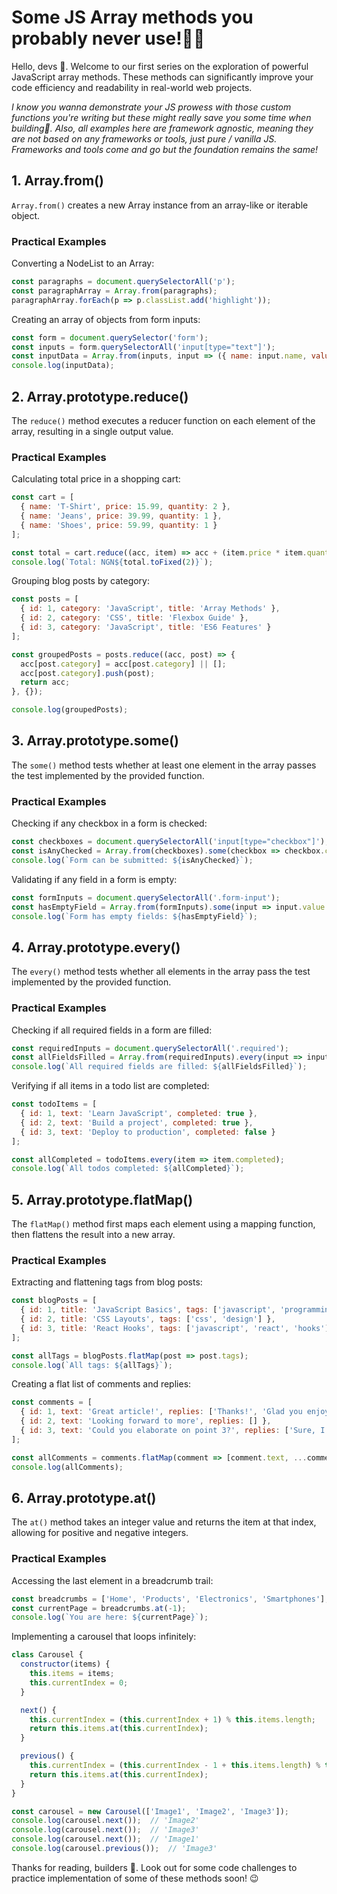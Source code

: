 # Some JS Array methods you probably never use!🧐🤔

Hello, devs 🤗. Welcome to our first series on the exploration of powerful JavaScript array methods. These methods can significantly improve your code efficiency and readability in real-world web projects.

*I know you wanna demonstrate your JS prowess with those custom functions you're writing but these might really save you some time when building🧏.
Also, all examples here are framework agnostic, meaning they are not based on any frameworks or tools, just pure / vanilla JS. Frameworks and tools come and go but the foundation remains the same!*


## 1. Array.from()

`Array.from()` creates a new Array instance from an array-like or iterable object.

### Practical Examples

Converting a NodeList to an Array:
```javascript
const paragraphs = document.querySelectorAll('p');
const paragraphArray = Array.from(paragraphs);
paragraphArray.forEach(p => p.classList.add('highlight'));
```

Creating an array of objects from form inputs:
```javascript
const form = document.querySelector('form');
const inputs = form.querySelectorAll('input[type="text"]');
const inputData = Array.from(inputs, input => ({ name: input.name, value: input.value }));
console.log(inputData);
```

## 2. Array.prototype.reduce()

The `reduce()` method executes a reducer function on each element of the array, resulting in a single output value.

### Practical Examples

Calculating total price in a shopping cart:
```javascript
const cart = [
  { name: 'T-Shirt', price: 15.99, quantity: 2 },
  { name: 'Jeans', price: 39.99, quantity: 1 },
  { name: 'Shoes', price: 59.99, quantity: 1 }
];

const total = cart.reduce((acc, item) => acc + (item.price * item.quantity), 0);
console.log(`Total: NGN${total.toFixed(2)}`);
```

Grouping blog posts by category:
```javascript
const posts = [
  { id: 1, category: 'JavaScript', title: 'Array Methods' },
  { id: 2, category: 'CSS', title: 'Flexbox Guide' },
  { id: 3, category: 'JavaScript', title: 'ES6 Features' }
];

const groupedPosts = posts.reduce((acc, post) => {
  acc[post.category] = acc[post.category] || [];
  acc[post.category].push(post);
  return acc;
}, {});

console.log(groupedPosts);
```

## 3. Array.prototype.some()

The `some()` method tests whether at least one element in the array passes the test implemented by the provided function.

### Practical Examples

Checking if any checkbox in a form is checked:
```javascript
const checkboxes = document.querySelectorAll('input[type="checkbox"]');
const isAnyChecked = Array.from(checkboxes).some(checkbox => checkbox.checked);
console.log(`Form can be submitted: ${isAnyChecked}`);
```

Validating if any field in a form is empty:
```javascript
const formInputs = document.querySelectorAll('.form-input');
const hasEmptyField = Array.from(formInputs).some(input => input.value.trim() === '');
console.log(`Form has empty fields: ${hasEmptyField}`);
```

## 4. Array.prototype.every()

The `every()` method tests whether all elements in the array pass the test implemented by the provided function.

### Practical Examples

Checking if all required fields in a form are filled:
```javascript
const requiredInputs = document.querySelectorAll('.required');
const allFieldsFilled = Array.from(requiredInputs).every(input => input.value.trim() !== '');
console.log(`All required fields are filled: ${allFieldsFilled}`);
```

Verifying if all items in a todo list are completed:
```javascript
const todoItems = [
  { id: 1, text: 'Learn JavaScript', completed: true },
  { id: 2, text: 'Build a project', completed: true },
  { id: 3, text: 'Deploy to production', completed: false }
];

const allCompleted = todoItems.every(item => item.completed);
console.log(`All todos completed: ${allCompleted}`);
```

## 5. Array.prototype.flatMap()

The `flatMap()` method first maps each element using a mapping function, then flattens the result into a new array.

### Practical Examples

Extracting and flattening tags from blog posts:
```javascript
const blogPosts = [
  { id: 1, title: 'JavaScript Basics', tags: ['javascript', 'programming'] },
  { id: 2, title: 'CSS Layouts', tags: ['css', 'design'] },
  { id: 3, title: 'React Hooks', tags: ['javascript', 'react', 'hooks'] }
];

const allTags = blogPosts.flatMap(post => post.tags);
console.log(`All tags: ${allTags}`);
```

Creating a flat list of comments and replies:
```javascript
const comments = [
  { id: 1, text: 'Great article!', replies: ['Thanks!', 'Glad you enjoyed it'] },
  { id: 2, text: 'Looking forward to more', replies: [] },
  { id: 3, text: 'Could you elaborate on point 3?', replies: ['Sure, I'll update the post'] }
];

const allComments = comments.flatMap(comment => [comment.text, ...comment.replies]);
console.log(allComments);
```

## 6. Array.prototype.at()

The `at()` method takes an integer value and returns the item at that index, allowing for positive and negative integers.

### Practical Examples

Accessing the last element in a breadcrumb trail:
```javascript
const breadcrumbs = ['Home', 'Products', 'Electronics', 'Smartphones'];
const currentPage = breadcrumbs.at(-1);
console.log(`You are here: ${currentPage}`);
```

Implementing a carousel that loops infinitely:
```javascript
class Carousel {
  constructor(items) {
    this.items = items;
    this.currentIndex = 0;
  }

  next() {
    this.currentIndex = (this.currentIndex + 1) % this.items.length;
    return this.items.at(this.currentIndex);
  }

  previous() {
    this.currentIndex = (this.currentIndex - 1 + this.items.length) % this.items.length;
    return this.items.at(this.currentIndex);
  }
}

const carousel = new Carousel(['Image1', 'Image2', 'Image3']);
console.log(carousel.next());  // 'Image2'
console.log(carousel.next());  // 'Image3'
console.log(carousel.next());  // 'Image1'
console.log(carousel.previous());  // 'Image3'
```

Thanks for reading, builders 🙇. Look out for some code challenges to practice implementation of some of these methods soon! 😉
